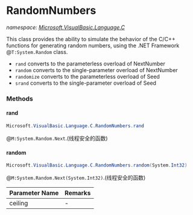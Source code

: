 ﻿# RandomNumbers
_namespace: [Microsoft.VisualBasic.Language.C](./index.md)_

This class provides the ability to simulate the behavior of the C/C++ functions for 
generating random numbers, using the .NET Framework @``T:System.Random`` class.

+ ``rand`` converts to the parameterless overload of NextNumber
+ ``random`` converts to the single-parameter overload of NextNumber
+ ``randomize`` converts to the parameterless overload of Seed
+ ``srand`` converts to the single-parameter overload of Seed



### Methods

#### rand
```csharp
Microsoft.VisualBasic.Language.C.RandomNumbers.rand
```
@``M:System.Random.Next``.(线程安全的函数)

#### random
```csharp
Microsoft.VisualBasic.Language.C.RandomNumbers.random(System.Int32)
```
@``M:System.Random.Next(System.Int32)``.(线程安全的函数)

|Parameter Name|Remarks|
|--------------|-------|
|ceiling|-|



